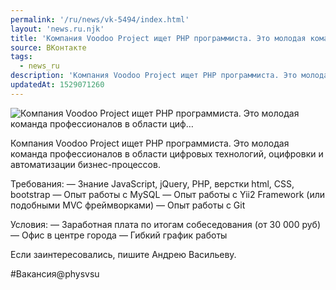 ```yaml
---
permalink: '/ru/news/vk-5494/index.html'
layout: 'news.ru.njk'
title: 'Компания Voodoo Project ищет PHP программиста. Это молодая команда профессионалов в области циф'
source: ВКонтакте
tags:
  - news_ru
description: 'Компания Voodoo Project ищет PHP программиста. Это молодая команда профессионалов в области циф…'
updatedAt: 1529071260
---
```

![Компания Voodoo Project ищет PHP программиста. Это молодая команда профессионалов в области циф…](https://sun9-2.userapi.com/impf/c824604/v824604752/133edb/I4zx_vlJwtc.jpg?size=900x600&quality=96&proxy=1&sign=749d65f2ad03843a8800e06ea1e0bc27&c_uniq_tag=NFa5qTf7gWxZw3kDwPpnTdeV7scYPaqQkSyBI7AcLOY&type=album)

Компания Voodoo Project ищет PHP программиста. Это молодая команда профессионалов в области цифровых технологий, оцифровки и автоматизации бизнес-процессов.

Требования:
— Знание JavaScript, jQuery, PHP, верстки html, CSS, bootstrap
— Опыт работы с MySQL
— Опыт работы с Yii2 Framework (или подобными MVC фреймворками)
— Опыт работы с Git

Условия:
— Заработная плата по итогам собеседования (от 30 000 руб)
— Офис в центре города
— Гибкий график работы

Если заинтересовались, пишите Андрею Васильеву.

#Вакансия@physvsu
